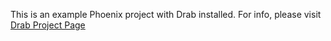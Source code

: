 This is an example Phoenix project with Drab installed. For info, please visit [Drab Project Page](https://github.com/grych/drab)
